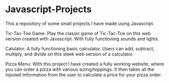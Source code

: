 # Javascript-Projects
This a repository of some small projects I have made using Javascript.
  
Tic-Tac-Toe Game:
Play the classic game of Tic-Tac-Toe on this web version created with Javascript. With fully functioning sounds and lights.

Calulator:
A fully functioning basic calculator. Users can add, subtract, multiply, and divide on this sleek web version of a calculator. 

Pizza Menu:
With this project I have created a fully working website, where you can order a pizza with various sizing/toppings. It then takes all the inputed information from the user to calculate a price for your pizza order.
